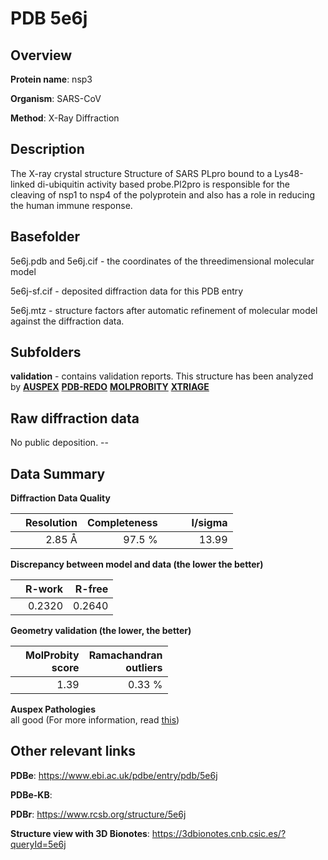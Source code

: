 # PDB 5e6j

## Overview

**Protein name**: nsp3

**Organism**: SARS-CoV

**Method**: X-Ray Diffraction

## Description

The X-ray crystal structure Structure of SARS PLpro bound to a Lys48-linked di-ubiquitin activity based probe.Pl2pro is responsible for the cleaving of nsp1 to nsp4 of the polyprotein and also has a role in reducing the human immune response.

## Basefolder

5e6j.pdb and 5e6j.cif - the coordinates of the threedimensional molecular model

5e6j-sf.cif - deposited diffraction data for this PDB entry

5e6j.mtz - structure factors after automatic refinement of molecular model against the diffraction data.

## Subfolders





**validation** - contains validation reports. This structure has been analyzed by [**AUSPEX**](https://github.com/thorn-lab/coronavirus_structural_task_force/tree/master/pdb/nsp3/SARS-CoV/5e6j/validation/auspex) [**PDB-REDO**](https://github.com/thorn-lab/coronavirus_structural_task_force/tree/master/pdb/nsp3/SARS-CoV/5e6j/validation/pdb-redo) [**MOLPROBITY**](https://github.com/thorn-lab/coronavirus_structural_task_force/tree/master/pdb/nsp3/SARS-CoV/5e6j/validation/molprobity) [**XTRIAGE**](https://github.com/thorn-lab/coronavirus_structural_task_force/blob/master/pdb/nsp3/SARS-CoV/5e6j/validation/Xtriage_output.log)  



## Raw diffraction data

No public deposition. --<br> 

## Data Summary
**Diffraction Data Quality**

|   | Resolution | Completeness| I/sigma |
|---|-------------:|----------------:|--------------:|
|   |2.85 Å|97.5  %|<img width=50/>13.99|

**Discrepancy between model and data (the lower the better)**

|   | **R-work**| **R-free**   
|---|-------------:|----------------:|           
||  0.2320|  0.2640|

**Geometry validation (the lower, the better)**

|   |**MolProbity<br>score**| **Ramachandran<br>outliers** 
|---|-------------:|----------------:|
||  1.39|  0.33 %|

**Auspex Pathologies**<br> all good (For more information, read [this](https://github.com/thorn-lab/coronavirus_structural_task_force/blob/master/pdb/nsp3/SARS-CoV/5e6j/validation/auspex/5e6j_auspex_comments.txt))

 



## Other relevant links 
**PDBe**:  https://www.ebi.ac.uk/pdbe/entry/pdb/5e6j

**PDBe-KB**:  
 
**PDBr**: https://www.rcsb.org/structure/5e6j 

**Structure view with 3D Bionotes**: https://3dbionotes.cnb.csic.es/?queryId=5e6j

